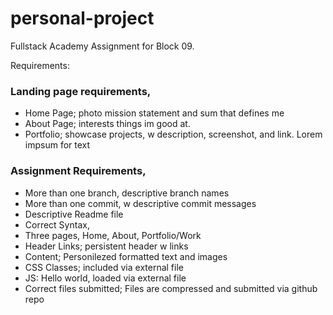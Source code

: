 # personal-project

Fullstack Academy Assignment for Block 09.


Requirements:
### Landing page requirements, 
 - Home Page; photo mission statement and sum that defines me
 - About Page; interests things im good at. 
 - Portfolio; showcase projects, w description, screenshot, and link.
 Lorem impsum for text

### Assignment Requirements,
  - More than one branch, descriptive branch names
  - More than one commit, w descriptive commit messages
  - Descriptive Readme file
  - Correct Syntax, 
  - Three pages, Home, About, Portfolio/Work
  - Header Links; persistent header w links
  - Content; Personilezed formatted text and images
  - CSS Classes; included via external file
  - JS: Hello world, loaded via external file
  - Correct files submitted; Files are compressed and submitted via github repo
